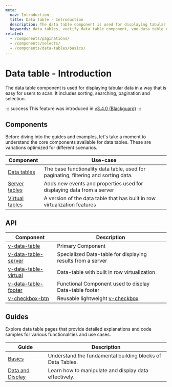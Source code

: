 ```yaml
---
meta:
  nav: Introduction
  title: Data table - Introduction
  description: The data table component is used for displaying tabular data in a way that is easy for users to scan. It includes sorting, searching, pagination and selection.
  keywords: data tables, vuetify data table component, vue data table component
related:
  - /components/paginations/
  - /components/selects/
  - /components/data-tables/basics/
---
```


# Data table - Introduction

The data table component is used for displaying tabular data in a way that is easy for users to scan. It includes sorting, searching, pagination and selection.

<PromotedEntry />

::: success
This feature was introduced in [v3.4.0 (Blackguard)](/getting-started/release-notes/?version=v3.4.0)
:::

## Components

Before diving into the guides and examples, let's take a moment to understand the core components available for data tables. These are variations optimized for different scenarios.

| Component                                                    | Use-case                                                                            |
|--------------------------------------------------------------|-------------------------------------------------------------------------------------|
| [Data tables](/components/data-tables/basics/)               | The base functionality data table, used for paginating, filtering and sorting data. |
| [Server tables](/components/data-tables/server-side-tables/) | Adds new events and properties used for displaying data from a server               |
| [Virtual tables](/components/data-tables/virtual-tables/)    | A version of the data table that has built in row virtualization features           |

## API

| Component                                          | Description                                                 |
|----------------------------------------------------|-------------------------------------------------------------|
| [v-data-table](/api/v-data-table/)                 | Primary Component                                           |
| [v-data-table-server](/api/v-data-table-server/)   | Specialized Data-table for displaying results from a server |
| [v-data-table-virtual](/api/v-data-table-virtual/) | Data-table with built in row virtualization                 |
| [v-data-table-footer](/api/v-data-table-footer/)   | Functional Component used to display Data-table footer     |
| [v-checkbox-btn](/api/v-checkbox-btn/)             | Reusable lightweight [v-checkbox](/components/checkboxes)   |

<ApiInline hide-links />

## Guides

Explore data table pages that provide detailed explanations and code samples for various functionalities and use cases.

| Guide                                                         | Description                                                |
|---------------------------------------------------------------|------------------------------------------------------------|
| [Basics](/components/data-tables/basics/)                     | Understand the fundamental building blocks of Data Tables. |
| [Data and Display](/components/data-tables/data-and-display/) | Learn how to manipulate and display data effectively.      |

